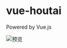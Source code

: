 # vue-houtai
Powered by Vue.js


![预览](https://github.com/Cystandout/vue-houtai/blob/master/Animation.gif)
